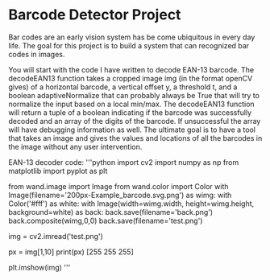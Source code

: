 # Barcode Detector Project
Bar codes are an early vision system has be come ubiquitous in every day life. The goal for this project is to build a system that can 
recognized bar codes in images.

You will start with the code I have written to decode EAN-13 barcode. The decodeEAN13 function takes a cropped image img (in the format 
openCV gives) of a horizontal barcode, a vertical offset y, a threshold t, and a boolean adaptiveNormalize that can probably always be True 
that will try to normalize the input based on a local min/max. The decodeEAN13 function will return a tuple of a boolean indicating if the 
barcode was successfully decoded and an array of the digits of the barcode. If unsuccessful the array will have debugging information as 
well. The ultimate goal is to have a tool that takes an image and gives the values and locations of all the barcodes in the image without 
any user intervention.

EAN-13 decoder code: 
'''python
import cv2
import numpy as np
from matplotlib import pyplot as plt

from wand.image import Image
from wand.color import Color
with Image(filename='200px-Example_barcode.svg.png') as wimg:
    with Color('#fff') as white:
        with Image(width=wimg.width, height=wimg.height, background=white) as back:
            back.save(filename='back.png')
            back.composite(wimg,0,0)
            back.save(filename='test.png')
            
img = cv2.imread('test.png')

px = img[1,10]
print(px)
[255 255 255]

plt.imshow(img)
'''
